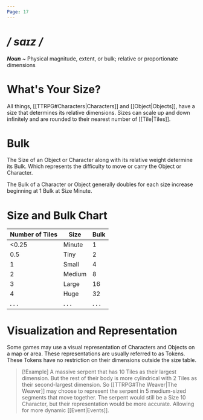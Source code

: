 ```yaml
---
Page: 17
---
```

# */ saɪz /*
***Noun*** ~ Physical magnitude, extent, or bulk; relative or proportionate dimensions
# What's Your Size?
All things, [[TTRPG#Characters|Characters]] and [[Object|Objects]], have a size that determines its relative dimensions.
Sizes can scale up and down infinitely and are rounded to their nearest number of [[Tile|Tiles]].
# Bulk
The Size of an Object or Character along with its relative weight determine its Bulk. Which represents the difficulty to move or carry the Object or Character.

The Bulk of a Character or Object generally doubles for each size increase beginning at 1 Bulk at Size Minute.
# Size and Bulk Chart

| Number of Tiles | Size   | Bulk  |
| --------------- | ------ | ----- |
| <0.25           | Minute | 1     |
| 0.5             | Tiny   | 2     |
| 1               | Small  | 4     |
| 2               | Medium | 8     |
| 3               | Large  | 16    |
| 4               | Huge   | 32    |
| . . .           | . . .  | . . . |
# Visualization and Representation
Some games may use a visual representation of Characters and Objects on a map or area. These representations are usually referred to as Tokens. These Tokens have no restriction on their dimensions outside the size table.

>[!Example]
>A massive serpent that has 10 Tiles as their largest dimension. But the rest of their body is more cylindrical with 2 Tiles as their second-largest dimension. 
>So [[TTRPG#The Weaver|The Weaver]] may choose to represent the serpent in 5 medium-sized segments that move together.
>The serpent would still be a Size 10 Character, but their representation would be more accurate. Allowing for more dynamic [[Event|Events]].